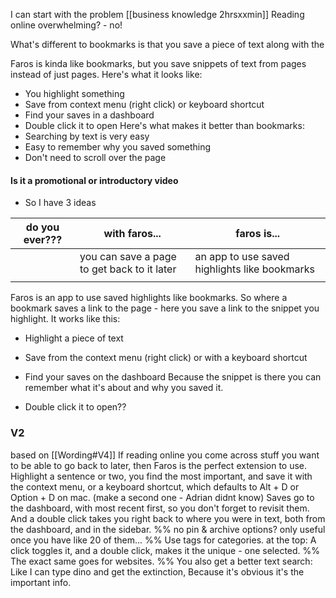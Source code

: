 I can start with the problem [[business knowledge 2hrsxxmin]] 
Reading online overwhelming? - no!

What's different to bookmarks is that you save a piece of text along with the  

Faros is kinda like bookmarks, but you save snippets of text from pages instead of just pages.
Here's what it looks like:
* You highlight something
* Save from context menu (right click) or keyboard shortcut
* Find your saves in a dashboard
* Double click it to open
Here's what makes it better than bookmarks:
* Searching by text is very easy
* Easy to remember why you saved something
* Don't need to scroll over the page

#### Is it a promotional or introductory video
* So I have 3 ideas 

| do you ever??? | with faros...                               | faros is...                                   |
| -------------- | ------------------------------------------- | --------------------------------------------- |
|                | you can save a page to get back to it later | an app to use saved highlights like bookmarks |
|                |                                             |                                               |



Faros is an app to use saved highlights like bookmarks.
So where a bookmark saves a link to the page - here you save a link to the snippet you highlight.
It works like this:
* Highlight a piece of text
* Save from the context menu (right click) or with a keyboard shortcut
* Find your saves on the dashboard
Because the snippet is there you can remember what it's about and why you saved it.

* Double click it to open??

### V2
based on [[Wording#V4]]
If reading online you come across stuff you want to be able to go back to later, then Faros is the perfect extension to use.
Highlight a sentence or two, you find the most important,
and save it with the context menu, or a keyboard shortcut,
which defaults to Alt + D or Option + D on mac.
(make a second one - Adrian didnt know)
Saves go to the dashboard, with most recent first, so you don't forget to revisit them.
And a double click takes you right back to where you were in text, both from the dashboard, and in the sidebar. 
%% no pin & archive options? only useful once you have like 20 of them... %%
Use tags for categories. at the top:
A click toggles it, and a double click, makes it the unique - one selected. 
%% The exact same goes for websites.  %%
You also get a better text search:
Like I can type dino and get the extinction, 
Because it's obvious it's the important info.



